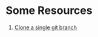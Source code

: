 # Some Resources

1. [Clone a single git branch](https://stackoverflow.com/questions/1778088/how-do-i-clone-a-single-branch-in-git)